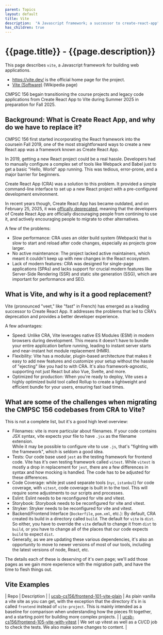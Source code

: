 ```yaml
---
parent: Topics
layout: default
title: Vite
description:  "A Javascript framework; a successor to create-react-app"
has_children: true
---
```


# {{page.title}} - {{page.description}}

This page describes `vite`, a Javascript framework for building web applications.

* <https://vite.dev/> is the official home page for the project.
* [Vite (Software)](https://en.wikipedia.org/wiki/Vite_(software)) (Wikipedia page)

CMPSC 156 begain transitioning the course projects and legacy code applications from Create React App to Vite during Summer 2025 in preparation for Fall 2025.

## Background: What is Create React App, and why do we have to replace it?

CMPSC 156 first started incorporating the React framework into the coursein Fall 2019, one of the most straightforward ways to create a new React app was a framework known as Create React App.

In 2019, getting a new React project could be a real hassle. Developers had to manually configure a complex set of tools like Webpack and Babel just to get a basic "Hello, World" app running. This was tedious, error-prone, and a major barrier for beginners.

Create React App (CRA) was a solution to this problem. It provided a simple command-line interface to  set up a new React project with a pre-configured development environment. 

In recent years though, Create React App has became outdated, and on February 25, 2025, it was [offically deprecated](https://react.dev/blog/2025/02/14/sunsetting-create-react-app), meaning
that the developers of Create React App are officially discouraging people from contining to use it, and actively encouraging people to migrate to other alternatives.

A few of the problems:

* Slow performance: CRA uses an older build system (Webpack) that is slow to start and reload after code changes, especially as projects grow larger.
* No active maintenance: The project lacked active maintainers, which meant it couldn't keep up with new changes in the React ecosystem.
* Lack of modern features: CRA was designed for single-page applications (SPAs) and lacks support for crucial modern features like Server-Side Rendering (SSR) and static site generation (SSG), which are important for performance and SEO.

## What is Vite, and why is it a good replacement?

Vite (pronounced "veet," like "fast" in French) has emerged as a leading successor to Create React App. 
It addresses the problems that led to CRA's deprecation and provides a better developer experience.

A few advantages:

* Speed: Unlike CRA, Vite leverages native ES Modules (ESM) in modern browsers during development. This means it doesn't have to bundle your entire application before running, leading to instant server starts and near-instant hot module replacement (HMR).
* Flexibility: Vite has a modular, plugin-based architecture that makes it easy to add new features and customize your setup without the hassle of "ejecting" like you had to with CRA. It's also framework-agnostic, supporting not just React but also Vue, Svelte, and more.
* Optimized for production: When you're ready to deploy, Vite uses a highly optimized build tool called Rollup to create a lightweight and efficient bundle for your users, ensuring fast load times.

## What are some of the challenges when migrating the CMPSC 156 codebases from CRA to Vite?

This is not a complete list, but it's a good high level overview:

* Filenames: vite is more particular about filenames. If your code contains JSX syntax, vite expects your file to have  `.jsx` as the filename extension.   
  While it may be possible to configure vite to use `.js`, that's "fighting with the framework", which is seldom a good idea.
* Tests: Our code base used `jest` as the testing framework for frontend code.  Vite has it's own testing framework called `vitest`.  While `vitest` is mostly
  a drop in replacement for `jest`, there are a few differences in syntax and how mocking is handled.  The code has to be adjusted for these differences.
* Code Coverage: while jest used separate tools (`nyc`, `istanbul`) for code coverage, with `vitest`, code coverage is built in to the tool.  This will require
  some adjustments to our scripts and processes.
* Eslint: Eslint needs to be reconfigured for vite and vitest.
* Storybook: Storybook needs to be reconfigured for vite and vitest.
* Stryker: Stryker needs to be reconfigured for vite and vitest.
* Backend/Frontend Interface (`Dockerfile`, `pom.xml`, etc.): By default, CRA created its build in a directory called `build`.  The default for `vite` is `dist`.  So either, you have to override the `vite` default to change it from `dist` to `build`, or you have to change all of the places that our code expects `build` to expect `dist`.
* Generally, as we are updating these various dependencies, it's also an opportunity to move to newer versions of most of our tools, including the latest versions of node, React, etc.

The details each of these is deserving of it's own page; we'll add those pages as we gain more experience with the migration path, 
and have the time to flesh things out.

## Vite Examples

| Repo | Description |
| [ucsb-cs156/frontend-101-vite-plain](https://github.com/ucsb-cs156/frontend-101-vite-plain) | As plain vanilla a vite site as you can get, with the exception that the directory it's in is called `frontend` instead of `vite-project`. This is mainly intended as a baseline for comparison when understanding how the pieces fit together, and a starting point for building more complex projects. |
| [ucsb-cs156/frontend-105-vite-with-vitest](https://github.com/ucsb-cs156/frontend-101-vite-with-vitest) | We set up vitest as well as a CI/CD job to check the tests.  We also make some changes to content. |


